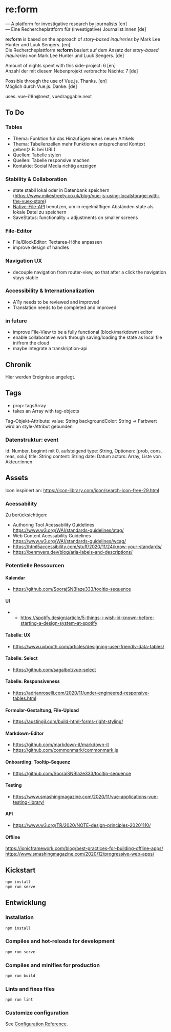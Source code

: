 # re:form

— A platform for investigative research by journalists [en]  
— Eine Rechercheplattform für (investigative) Journalist:innen [de]

**re:form** is based on the approach of _story-based inquireries_ by Mark Lee Hunter and Luuk Sengers. [en]  
Die Rechercheplattform **re:form** basiert auf dem Ansatz der _story-based inquireries_ von Mark Lee Hunter und Luuk Sengers. [de]

Amount of nights spent with this side-project: 6 [en]  
Anzahl der mit diesem Nebenprojekt verbrachte Nächte: 7 [de]

Possible through the use of Vue.js. Thanks. [en]  
Möglich durch Vue.js. Danke. [de]

uses: vue-i18n@next, vuedraggable.next

## To Do

### Tables

- Thema: Funktion für das Hinzufügen eines neuen Artikels
- Thema: Tabellenzellen mehr Funktionen entsprechend Kontext geben(z.B. bei URL)
- Quellen: Tabelle stylen
- Quellen: Tabelle responsive machen
- Kontakte: Social Media richtig anzeigen

### Stability & Collaboration

- state stabil lokal oder in Datenbank speichern (https://www.mikestreety.co.uk/blog/vue-js-using-localstorage-with-the-vuex-store)
- [Native-File-API](https://web.dev/file-system-access/) benutzen, um in regelmäßigen Abständen state als lokale Datei zu speichern
- SaveStatus: functionality + adjustments on smaller screens

### File-Editor

- File/BlockEditor: Textarea-Höhe anpassen
- improve design of handles

### Navigation UX

- decouple navigation from router-view, so that after a click the navigation stays stable

### Accessibility & Internationalization

- A11y needs to be reviewed and improved
- Translation needs to be completed and improved

### in future

- improve File-View to be a fully functional (block/markdown) editor
- enable collaborative work through saving/loading the state as local file in/from the cloud
- maybe integrate a transkription-api

## Chronik

Hier werden Ereignisse angelegt.

## Tags

- prop: tagsArray
- takes an Array with tag-objects

Tag-Objekt-Attribute:
value: String
backgroundColor: String -> Farbwert wird an style-Attribut gebunden

### Datenstruktur: event

id: Number, beginnt mit 0, aufsteigend
type: String, Optionen: [prob, cons, reas, solu]
title: String
content: String
date: Datum
actors: Array, Liste von Akteur:innen

## Assets

Icon inspiriert an: https://icon-library.com/icon/search-icon-free-29.html

### Acessability

Zu berücksichtigen: 

- Authoring Tool Acessability Guidelines https://www.w3.org/WAI/standards-guidelines/atag/
- Web Content Acessability Guidelines https://www.w3.org/WAI/standards-guidelines/wcag/
- https://html5accessibility.com/stuff/2020/11/24/know-your-standards/
- https://benmyers.dev/blog/aria-labels-and-descriptions/

### Potentielle Ressourcen

#### Kalendar

- https://github.com/SoorajSNBlaze333/tooltip-sequence

#### UI

- - https://spotify.design/article/5-things-i-wish-id-known-before-starting-a-design-system-at-spotify

#### Tabelle: UX

- https://www.uxbooth.com/articles/designing-user-friendly-data-tables/

#### Tabelle: Select

- https://github.com/sagalbot/vue-select

#### Tabelle: Responsiveness

- https://adrianroselli.com/2020/11/under-engineered-responsive-tables.html

#### Formular-Gestaltung, File-Upload

- https://austingil.com/build-html-forms-right-styling/

#### Markdown-Editor

- https://github.com/markdown-it/markdown-it
- https://github.com/commonmark/commonmark.js

#### Onboarding: Tooltip-Sequenz

- https://github.com/SoorajSNBlaze333/tooltip-sequence

#### Testing

- https://www.smashingmagazine.com/2020/11/vue-applications-vue-testing-library/

#### API

- https://www.w3.org/TR/2020/NOTE-design-principles-20201110/

#### Offline
https://ionicframework.com/blog/best-practices-for-building-offline-apps/
https://www.smashingmagazine.com/2020/12/progressive-web-apps/

## Kickstart

```bash
npm install
npm run serve
```

## Entwicklung

### Installation

```bash
npm install
```

### Compiles and hot-reloads for development

```bash
npm run serve
```

### Compiles and minifies for production

```bash
npm run build
```

### Lints and fixes files

```bash
npm run lint
```

### Customize configuration

See [Configuration Reference](https://cli.vuejs.org/config/).
